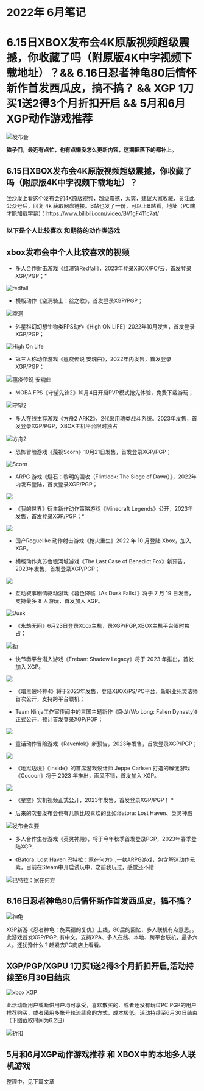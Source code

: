 # 2022年 6月笔记

# 6.15日XBOX发布会4K原版视频超级震撼，你收藏了吗（附原版4K中字视频下载地址）？&& 6.16日忍者神龟80后情怀新作首发西瓜皮，搞不搞？ && XGP 1刀 买1送2得3个月折扣开启 && 5月和6月XGP动作游戏推荐

![发布会](https://images.gitee.com/uploads/images/2022/0617/124541_46fbe8b6_325256.png "屏幕截图.png")


**铁子们，最近有点忙，也有点懒没怎么更新内容，这期把落下的都补上。**

## 6.15日XBOX发布会4K原版视频超级震撼，你收藏了吗（附原版4K中字视频下载地址）？

坐沙发上看这个发布会的4K原版视频，超级震撼，太爽，建议大家收藏，关注此公众号后，回复 4k 获取网盘链接。B站也发了一份，可以上B站看，地址（PC端才能加载字幕）：https://www.bilibili.com/video/BV1gF411c7at/

### 以下是个人比较喜欢 和期待的动作类游戏

## xbox发布会中个人比较喜欢的视频

- 多人合作射击游戏《红瀑镇Redfall》，2023年登录XBOX/PC/云，首发登录XGP/PGP；*

![redfall](https://images.gitee.com/uploads/images/2022/0617/132319_ffef2509_325256.png "屏幕截图.png")

- 横版动作《空洞骑士：丝之歌》，首发登录XGP/PGP；

![空洞](https://images.gitee.com/uploads/images/2022/0617/132449_536bc347_325256.png "屏幕截图.png")

- 外星科幻幻想生物类FPS动作《High ON LIFE》2022年10月发售，首发登录XGP/PGP；

![High On Life](https://images.gitee.com/uploads/images/2022/0617/133051_12e55185_325256.png "屏幕截图.png")

- 第三人称动作游戏《瘟疫传说 安魂曲》，2022年内发售，首发登录XGP/PGP；

![瘟疫传说 安魂曲](https://images.gitee.com/uploads/images/2022/0617/133314_7cc05249_325256.png "屏幕截图.png")

- MOBA FPS《守望先锋2》10月4日开启PVP模式抢先体验，免费下载游玩；

![守望2](https://images.gitee.com/uploads/images/2022/0617/131515_4c94d793_325256.png "屏幕截图.png")

- 多人在线生存游戏《方舟2 ARK2》，2代采用魂类战斗系统。2023年发售，首发登录XGP/PGP，XBOX主机平台限时独占

![方舟2](https://assets.xboxservices.com/assets/75/ff/75ff1a78-0e83-4df8-8bd4-6676549e49cf.jpg?n=294529_Content-Placement-0_13_788x444.jpg)

- 恐怖冒险游戏《蔑视Scorn》10月21日发售，首发登录XGP/PGP；

![Scorn](https://assets.xboxservices.com/assets/91/b5/91b53789-24c1-4d5b-891d-dee6ece7a1fe.jpg?n=294529_Content-Placement-0_15_788x444.jpg)

- ARPG 游戏《燧石：黎明的围攻（Flintlock: The Siege of Dawn）》，2022年内发布登陆，首发登录XGP/PGP；

![](https://assets.xboxservices.com/assets/af/d0/afd09a01-bec2-4482-b8e6-0fe383456ee0.jpg?n=592100_Gallery-0_1350x759_01.jpg)

- 《我的世界》衍生新作动作策略游戏《Minecraft Legends》公开，2023年发售，首发登录XGP/PGP；*

![](https://assets.xboxservices.com/assets/6b/79/6b79ad80-4fee-4dcb-9f1c-fbbf1c46acde.jpg?n=9874563_Gallery-0_1_1350x759_01.jpg)

- 国产Roguelike 动作射击游戏《枪火重生》2022 年 10 月登陆 Xbox，加入 XGP。

- 横版动作克苏鲁银河城游戏《The Last Case of Benedict Fox》新预告，2023年发售，首发登录XGP/PGP；

![](https://assets.xboxservices.com/assets/73/75/7375c21c-81a8-407e-b957-6f4d486b32f9.jpg?n=4798862_Gallery-0_2_1350x759.jpg)

- 互动叙事剧情驱动游戏《暮色降临（As Dusk Falls）》将于 7 月 19 日发售，支持最多 8 人游玩，首发加入 XGP。

![Dusk](https://images.gitee.com/uploads/images/2022/0617/134556_293bb335_325256.png "屏幕截图.png")

- 《永劫无间》6月23日登录Xbox主机，录XGP/PGP,XBOX主机平台限时独占；

![劫](https://images.gitee.com/uploads/images/2022/0617/130939_0f18f1db_325256.png "屏幕截图.png")

- 快节奏平台潜入游戏《Ereban: Shadow Legacy》将于 2023 年推出，首发加入 XGP。

![](https://assets.xboxservices.com/assets/f1/aa/f1aa0ccf-3bb9-4de8-8069-062c76eee5b6.jpg?n=294529_Content-Placement-0_07_788x444.jpg)

- 《暗黑破坏神4》将于2023年发售，登陆XBOX/PS/PC平台，新职业死灵法师首次公开，支持跨平台联机；

- Team Ninja工作室传闻中的三国主题新作《卧龙(Wo Long: Fallen Dynasty)》正式公开，预计首发登录XGP/PGP；

![](https://assets.xboxservices.com/assets/d2/78/d278e217-a363-4c64-9d11-4119ccc81a09.jpg?n=294529_Content-Placement-0_09_788x444.jpg)

- 童话动作冒险游戏《Ravenlok》新预告，2023年发售，首发登录XGP/PGP；

![](https://assets.xboxservices.com/assets/17/bc/17bc279f-2f15-4c0a-baa0-f9e0636e1c4e.jpg?n=620901_Feature-Image-Priority-Full-Width-0_04_1248x702.jpg)

- 《地狱边境》《Inside》的首席游戏设计师 Jeppe Carlsen 打造的解谜游戏《Cocoon》将于 2023 年推出，画风不错，首发加入 XGP。

![](https://assets.xboxservices.com/assets/9c/7f/9c7fa66d-d071-4b14-9a75-f8a7d828ea59.jpg?n=294529_Content-Placement-0_08_788x444.jpg)

- 《星空》实机视频正式公开，2023年发售，首发登录XGP/PGP！ *

- 后来的次要发布会也有几款比较喜欢的比如:Batora: Lost Haven、英灵神殿

![发布会次要](https://images.gitee.com/uploads/images/2022/0617/131639_06b92d7f_325256.png "屏幕截图.png")

- 多人合作生存游戏《英灵神殿》，将于今年秋季首发登录PGP，2023年春季登陆XGP.

- 《Batora: Lost Haven 巴特拉：家在何方》,一款ARPG游戏，包含解迷动作元素，目前在Steam中开启试玩中，之前我玩过，感觉还不错

![巴特拉：家在何方](https://images.gitee.com/uploads/images/2022/0617/140855_7b5a485d_325256.png "屏幕截图.png")


## 6.16日忍者神龟80后情怀新作首发西瓜皮，搞不搞？

![神龟](https://images.gitee.com/uploads/images/2022/0617/124809_2dece946_325256.png "屏幕截图.png")

XGP新游《忍者神龟：施莱德的复仇》上线，80后的回忆，多人联机有点意思。。此游戏首发XGP/PGP, 有中文，支持XPA、多人在线、本地、跨平台联机，最多六人。还犹豫什么？赶紧去PC商店上看看。


## XGP/PGP/XGPU 1刀买1送2得3个月折扣开启,活动持续至6月30日结束

![xbox XGP](https://images.gitee.com/uploads/images/2022/0617/130913_e8915cd3_325256.png "屏幕截图.png")


此活动新用户或断供用户均可享受，喜欢散买的、或者还没有玩过PC PGP的用户推荐购买，或者采用多帐号轮流续命的方式，成本极低。活动持续至6月30日结束（下图截取时间为6.2日）

![折扣](https://images.gitee.com/uploads/images/2022/0617/130950_50ff8c34_325256.png "屏幕截图.png")


## 5月和6月XGP动作游戏推荐 和 XBOX中的本地多人联机游戏 

整理中，见下篇文章



